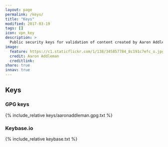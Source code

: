 ```yaml
---
layout: page
permalink: /keys/
title: "Keys"
modified: 2017-03-19
tags: []
icon: vpn_key
description: >
  Public security keys for validation of content created by Aaron Addleman.
image:
  feature: https://c1.staticflickr.com/1/138/345857784_8c191c7efc_o.jpg
  credit: Aaron Addleman
  creditlink:
share: true
innav: true
---
```


## Keys

### GPG keys

{% include_relative keys/aaronaddleman.gpg.txt %}

### Keybase.io

{% include_relative keybase.txt %}
